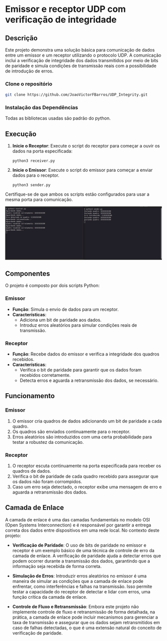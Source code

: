 # Emissor e receptor UDP com verificação de integridade

## Descrição

Este projeto demonstra uma solução básica para comunicação de dados entre um emissor e um receptor utilizando o protocolo UDP. A comunicação inclui a verificação de integridade dos dados transmitidos por meio de bits de paridade e simula condições de transmissão reais com a possibilidade de introdução de erros.


### Clone o repositório
```bash
git clone https://github.com/JoaoVictorFBarros/UDP_Integrity.git
```


### Instalação das Dependências

Todas as bibliotecas usadas são padrão do python.

## Execução

1. **Inicie o Receptor**: Execute o script do receptor para começar a ouvir os dados na porta especificada:
    ```
    python3 receiver.py
    ```
2. **Inicie o Emissor**: Execute o script do emissor para começar a enviar dados para o receptor.
    ```
    python3 sender.py
    ```

Certifique-se de que ambos os scripts estão configurados para usar a mesma porta para comunicação.

<div align="center">
<img src=print.png >
</div>

## Componentes

O projeto é composto por dois scripts Python:

### Emissor

- **Função**: Simula o envio de dados para um receptor.
- **Características**:
  - Adiciona um bit de paridade aos dados.
  - Introduz erros aleatórios para simular condições reais de transmissão.

### Receptor

- **Função**: Recebe dados do emissor e verifica a integridade dos quadros recebidos.
- **Características**:
  - Verifica o bit de paridade para garantir que os dados foram recebidos corretamente.
  - Detecta erros e aguarda a retransmissão dos dados, se necessário.

## Funcionamento

### Emissor

1. O emissor cria quadros de dados adicionando um bit de paridade a cada quadro.
2. Os quadros são enviados continuamente para o receptor.
3. Erros aleatórios são introduzidos com uma certa probabilidade para testar a robustez da comunicação.

### Receptor

1. O receptor escuta continuamente na porta especificada para receber os quadros de dados.
2. Verifica o bit de paridade de cada quadro recebido para assegurar que os dados não foram corrompidos.
3. Caso um erro seja detectado, o receptor exibe uma mensagem de erro e aguarda a retransmissão dos dados.

## Camada de Enlace

A camada de enlace é uma das camadas fundamentais no modelo OSI (Open Systems Interconnection) e é responsável por garantir a entrega correta dos dados entre dispositivos em uma rede local. No contexto deste projeto:

- **Verificação de Paridade**: O uso de bits de paridade no emissor e receptor é um exemplo básico de uma técnica de controle de erro da camada de enlace. A verificação de paridade ajuda a detectar erros que podem ocorrer durante a transmissão dos dados, garantindo que a informação seja recebida de forma correta.

- **Simulação de Erros**: Introduzir erros aleatórios no emissor é uma maneira de simular as condições que a camada de enlace pode enfrentar, como interferências e falhas na transmissão. Isso permite testar a capacidade do receptor de detectar e lidar com erros, uma função crítica da camada de enlace.

- **Controle de Fluxo e Retransmissão**: Embora este projeto não implemente controle de fluxo e retransmissão de forma detalhada, na prática, a camada de enlace pode incluir mecanismos para gerenciar a taxa de transmissão e assegurar que os dados sejam retransmitidos em caso de falhas detectadas, o que é uma extensão natural do conceito de verificação de paridade.